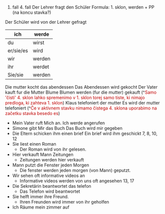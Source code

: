 1. fall                        4. fall
Der Lehrer fragt den Schüler         Formula: 1. sklon, werden + PP (na koncu stavka?)

Der Schüler wird von der Lehrer gefragt

| ich       | werde  |
| --------- | ------ |
| du        | wirst  |
| er/sie/es | wird   |
| wir       | werden |
| ihr       | werdet |
| Sie/sie   | werden |

Die mutter kocht das abendessen
Das Abendessen wird gekocht
Der Vater kauft fur die Mutter Blume
Blumen werden (fur die mutter) gekauft
(^<font color="#c00000">Samo 'čisti' 4. sklon lahko spremenimo v 1. sklon torej samo tiste, ki nimajo predloga, ki zahteva 1. sklon</font>)
Klaus telefoniert der mutter 
Es wird der mutter telefoniert
(^<font color="#c00000">Če v aktivnem stavku nimamo čistega 4. sklona uporabimo na začetku stavka besedo es</font>)
- Mein Vater ruft Mich an.
	Ich werde angerufen
- Simone gibt Mir das Buch
    Das Buch wird mir gegeben
- Die Eltern schicken ihm einen brief
    Ein brief wird ihm geschickt 
7, 8, 10, 12
- Sie liest einen Roman
	- Der Roman wird von ihr gelesen.
- Hier verkauft Mann Zeitungen
	- Zeitungen werden hier verkauft
- Mann putzt die Fenster jeden Morgen
	- Die fenster werden jeden morgen (von Mann) geputzt. 
- Wir sehen oft informative videos an
	- Informative videos werden von uns oft angesehen
13, 17
- Die Sekretärin beantwortet das telefon
	- Das Telefon wird beantwortet
- Sie helft immer ihre Freund.
	- Ihren Freunden wird immer von ihr geholfen
- Ich Räume mein zimmer auf